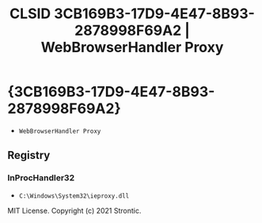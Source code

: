 ﻿---
title: "CLSID 3CB169B3-17D9-4E47-8B93-2878998F69A2 | WebBrowserHandler Proxy"
excerpt: What is COM-Object CLSID 3CB169B3-17D9-4E47-8B93-2878998F69A2?
---

# {3CB169B3-17D9-4E47-8B93-2878998F69A2}

* `WebBrowserHandler Proxy`

## Registry


### InProcHandler32

* `C:\Windows\System32\ieproxy.dll`

MIT License. Copyright (c) 2021 Strontic.


